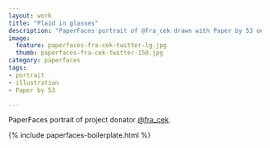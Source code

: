 ```yaml
---
layout: work
title: "Plaid in glasses"
description: "PaperFaces portrait of @fra_cek drawn with Paper by 53 on an iPad."
image: 
  feature: paperfaces-fra-cek-twitter-lg.jpg
  thumb: paperfaces-fra-cek-twitter-150.jpg
category: paperfaces
tags: 
- portrait
- illustration
- Paper by 53

---
```


PaperFaces portrait of project donator [@fra_cek](http://twitter.com/fra_cek).

{% include paperfaces-boilerplate.html %}